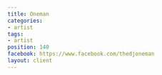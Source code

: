 ```yaml
---
title: Oneman
categories:
- artist
tags:
- artist
position: 140
facebook: https://www.facebook.com/thedjoneman
layout: client
---
```


